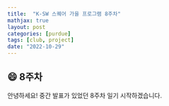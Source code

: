 ```yaml
---
title:  "K-SW 스퀘어 가을 프로그램 8주차"
mathjax: true
layout: post
categories: [purdue]
tags: [club, project]
date: "2022-10-29"
---
```


## 😄 8주차

안녕하세요! 중간 발표가 있었던 8주차 일기 시작하겠습니다.